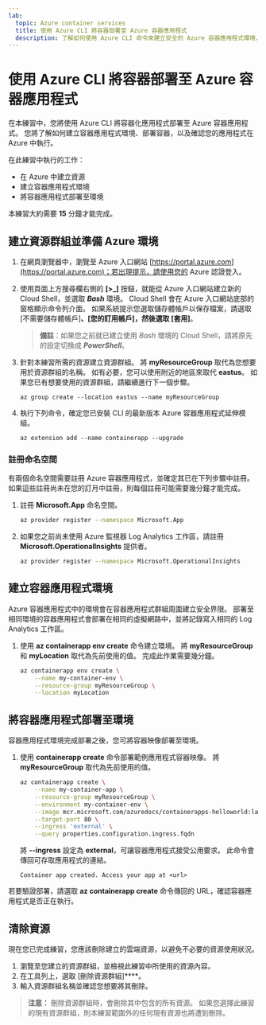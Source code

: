 ```yaml
---
lab:
  topic: Azure container services
  title: 使用 Azure CLI 將容器部署至 Azure 容器應用程式
  description: 了解如何使用 Azure CLI 命令來建立安全的 Azure 容器應用程式環境，以及部署容器。
---
```


# 使用 Azure CLI 將容器部署至 Azure 容器應用程式

在本練習中，您將使用 Azure CLI 將容器化應用程式部署至 Azure 容器應用程式。 您將了解如何建立容器應用程式環境、部署容器，以及確認您的應用程式在 Azure 中執行。

在此練習中執行的工作：

* 在 Azure 中建立資源
* 建立容器應用程式環境
* 將容器應用程式部署至環境

本練習大約需要 **15** 分鐘才能完成。

## 建立資源群組並準備 Azure 環境

1. 在網頁瀏覽器中，瀏覽至 Azure 入口網站 [https://portal.azure.com](https://portal.azure.com)；若出現提示，請使用您的 Azure 認證登入。

1. 使用頁面上方搜尋欄右側的 **[\>_]** 按鈕，就能從 Azure 入口網站建立新的 Cloud Shell，並選取 ***Bash*** 環境。 Cloud Shell 會在 Azure 入口網站底部的窗格顯示命令列介面。 如果系統提示您選取儲存體帳戶以保存檔案，請選取 [不需要儲存體帳戶]****、[您的訂用帳戶]，然後選取 [套用]****。

    > **備註**：如果您之前就已建立使用 *Bash* 環境的 Cloud Shell，請將原先的設定切換成 ***PowerShell***。

1. 針對本練習所需的資源建立資源群組。 將 **myResourceGroup** 取代為您想要用於資源群組的名稱。 如有必要，您可以使用附近的地區來取代 **eastus**。 如果您已有想要使用的資源群組，請繼續進行下一個步驟。

    ```azurecli
    az group create --location eastus --name myResourceGroup
    ```

1. 執行下列命令，確定您已安裝 CLI 的最新版本 Azure 容器應用程式延伸模組。

    ```azurecli
    az extension add --name containerapp --upgrade
    ```

### 註冊命名空間

有兩個命名空間需要註冊 Azure 容器應用程式，並確定其已在下列步驟中註冊。 如果這些註冊尚未在您的訂月中註冊，則每個註冊可能需要幾分鐘才能完成。 

1. 註冊 **Microsoft.App** 命名空間。 

    ```bash
    az provider register --namespace Microsoft.App
    ```

1. 如果您之前尚未使用 Azure 監視器 Log Analytics 工作區，請註冊 **Microsoft.OperationalInsights** 提供者。

    ```bash
    az provider register --namespace Microsoft.OperationalInsights
    ```

## 建立容器應用程式環境

Azure 容器應用程式中的環境會在容器應用程式群組周圍建立安全界限。 部署至相同環境的容器應用程式會部署在相同的虛擬網路中，並將記錄寫入相同的 Log Analytics 工作區。

1. 使用 **az containerapp env create** 命令建立環境。 將 **myResourceGroup** 和 **myLocation** 取代為先前使用的值。 完成此作業需要幾分鐘。

    ```bash
    az containerapp env create \
        --name my-container-env \
        --resource-group myResourceGroup \
        --location myLocation
    ```

## 將容器應用程式部署至環境

容器應用程式環境完成部署之後，您可將容器映像部署至環境。

1. 使用 **containerapp create** 命令部署範例應用程式容器映像。 將 **myResourceGroup** 取代為先前使用的值。

    ```bash
    az containerapp create \
        --name my-container-app \
        --resource-group myResourceGroup \
        --environment my-container-env \
        --image mcr.microsoft.com/azuredocs/containerapps-helloworld:latest \
        --target-port 80 \
        --ingress 'external' \
        --query properties.configuration.ingress.fqdn
    ```

    將 **--ingress** 設定為 **external**，可讓容器應用程式接受公用要求。 此命令會傳回可存取應用程式的連結。

    ```
    Container app created. Access your app at <url>
    ```

若要驗證部署，請選取 **az containerapp create** 命令傳回的 URL，確認容器應用程式是否正在執行。

## 清除資源

現在您已完成練習，您應該刪除建立的雲端資源，以避免不必要的資源使用狀況。

1. 瀏覽至您建立的資源群組，並檢視此練習中所使用的資源內容。
1. 在工具列上，選取 [刪除資源群組]****。
1. 輸入資源群組名稱並確認您想要將其刪除。

> **注意：** 刪除資源群組時，會刪除其中包含的所有資源。 如果您選擇此練習的現有資源群組，則本練習範圍外的任何現有資源也將遭到刪除。
